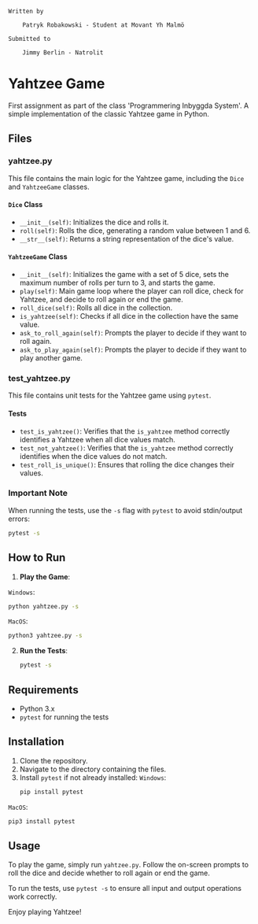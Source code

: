 `Written by`
```
    Patryk Robakowski - Student at Movant Yh Malmö
```
`Submitted to`
```
    Jimmy Berlin - Natrolit
```

# Yahtzee Game

First assignment as part of the class 'Programmering Inbyggda System'.
A simple implementation of the classic Yahtzee game in Python.


## Files

### yahtzee.py

This file contains the main logic for the Yahtzee game, including the `Dice` and `YahtzeeGame` classes.

#### `Dice` Class
- `__init__(self)`: Initializes the dice and rolls it.
- `roll(self)`: Rolls the dice, generating a random value between 1 and 6.
- `__str__(self)`: Returns a string representation of the dice's value.

#### `YahtzeeGame` Class
- `__init__(self)`: Initializes the game with a set of 5 dice, sets the maximum number of rolls per turn to 3, and starts the game.
- `play(self)`: Main game loop where the player can roll dice, check for Yahtzee, and decide to roll again or end the game.
- `roll_dice(self)`: Rolls all dice in the collection.
- `is_yahtzee(self)`: Checks if all dice in the collection have the same value.
- `ask_to_roll_again(self)`: Prompts the player to decide if they want to roll again.
- `ask_to_play_again(self)`: Prompts the player to decide if they want to play another game.

### test_yahtzee.py

This file contains unit tests for the Yahtzee game using `pytest`.

#### Tests
- `test_is_yahtzee()`: Verifies that the `is_yahtzee` method correctly identifies a Yahtzee when all dice values match.
- `test_not_yahtzee()`: Verifies that the `is_yahtzee` method correctly identifies when the dice values do not match.
- `test_roll_is_unique()`: Ensures that rolling the dice changes their values.

### Important Note
When running the tests, use the `-s` flag with `pytest` to avoid stdin/output errors:
```sh
pytest -s
```

## How to Run

1. **Play the Game**:

`Windows`:
   ```sh
   python yahtzee.py -s
   ```
`MacOS`:
   ```sh
   python3 yahtzee.py -s
   ```

2. **Run the Tests**:

   ```sh
   pytest -s
   ```

## Requirements

- Python 3.x
- `pytest` for running the tests

## Installation

1. Clone the repository.
2. Navigate to the directory containing the files.
3. Install `pytest` if not already installed:
`Windows`:
   ```sh
   pip install pytest
   ```
`MacOS`:
   ```sh
   pip3 install pytest
   ```
## Usage

To play the game, simply run `yahtzee.py`. Follow the on-screen prompts to roll the dice and decide whether to roll again or end the game.

To run the tests, use `pytest -s` to ensure all input and output operations work correctly.

Enjoy playing Yahtzee!
```
